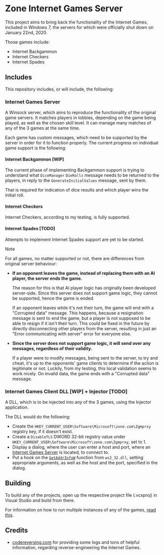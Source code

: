 # Zone Internet Games Server

This project aims to bring back the functionality of the Internet Games, included in Windows 7, the servers for which were officially shut down on January 22nd, 2020.

Those games include:

* Internet Backgammon
* Internet Checkers
* Internet Spades

## Includes

This repository includes, or will include, the following:

### Internet Games Server

A Winsock server, which aims to reproduce the functionality of the original game servers.
It matches players in lobbies, depending on the game being played, as well as the chosen skill level.
It can manage many matches of any of the 3 games at the same time.

Each game has custom messages, which need to be supported by the server in order for it to function properly.
The current progress on individual game support is the following:

#### Internet Backgammon [WIP]

The current phase of implementing Backgammon support is trying to understand what `DiceManager` `DieRolls` message needs to be
returned to the players, in reply to the `GenerateInitialValues` message, sent by them.

That is required for indication of dice results and which player wins the initial roll.

#### Internet Checkers

Internet Checkers, according to my testing, is fully supported.

#### Internet Spades [TODO]

Attempts to implement Internet Spades support are yet to be started.


> [!NOTE]
>
> For all games, no matter supported or not, there are differences from original server behaviour:
>
> * **If an opponent leaves the game, instead of replacing them with an AI player, the server ends the game.**
>
>   The reason for this is that AI player logic has originally been developed server-side.
>   Since this server does not support game logic, they cannot be supported, hence the game is ended.
>
>   If an opponent leaves while it's not their turn, the game will end with a "Corrupted data" message.
>   This happens, because a resignation message is sent to end the game, but a player is not supposed to be able to resign if it isn't their turn.
>   This could be fixed in the future by directly disconnecting other players from the server, resulting in just an "Error communicating with server" error for everyone else.
>
> * **Since the server does not support game logic, it will send over any messages, regardless of their validity.**
>
>   If a player were to modify messages, being sent to the server, to try and cheat, it's up to the opponents' game clients to determine if the action is legitimate or not.
>   Luckily, from my testing, this local validation seems to work nicely. On invalid data, the game ends with a "Corrupted data" message.

### Internet Games Client DLL [WIP] + Injector [TODO]

A DLL, which is to be injected into any of the 3 games, using the Injector application.

The DLL would do the following:

* Create the `HKEY_CURRENT_USER\Software\Microsoft\zone.com\Zgmprxy` registry key, if it doesn't exist.
* Create a `DisableTLS` DWORD 32-bit registry value under `HKEY_CURRENT_USER\Software\Microsoft\zone.com\Zgmprxy`, set to 1.
* Display a dialog, where the user can enter a host and port, where an [Internet Games Server](#internet-games-server) is located, to connect to.
* Put a hook on the [`GetAddrInfoW`](https://learn.microsoft.com/en-us/windows/win32/api/ws2tcpip/nf-ws2tcpip-getaddrinfow) function from `ws2_32.dll`, setting appropriate arguments, as well as the host and the port, specified in the dialog.

## Building

To build any of the projects, open up the respective project file (.vcxproj) in Visual Studio and build from there.

For information on how to run multiple instances of any of the games, [read this](docs/MultipleInstances.md).

## Credits

* [codereversing.com](https://www.codereversing.com/archives/138) for providing some logs and tons of helpful information, regarding reverse-engineering the Internet Games.
